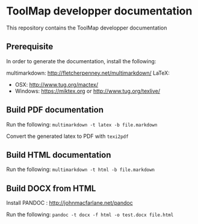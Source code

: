 # ToolMap developper documentation

This repository contains the ToolMap developper documentation

## Prerequisite

In order to generate the documentation, install the following:

multimarkdown: http://fletcherpenney.net/multimarkdown/
LaTeX:
 - OSX: http://www.tug.org/mactex/
 - Windows: https://miktex.org or http://www.tug.org/texlive/

## Build PDF documentation

Run the following:
`multimarkdown -t latex -b file.markdown`

Convert the generated latex to PDF with `texi2pdf`

## Build HTML documentation

Run the following:
`multimarkdown -t html -b file.markdown`

## Build DOCX from HTML

Install PANDOC : http://johnmacfarlane.net/pandoc

Run the following:
`pandoc -t docx -f html -o test.docx file.html`